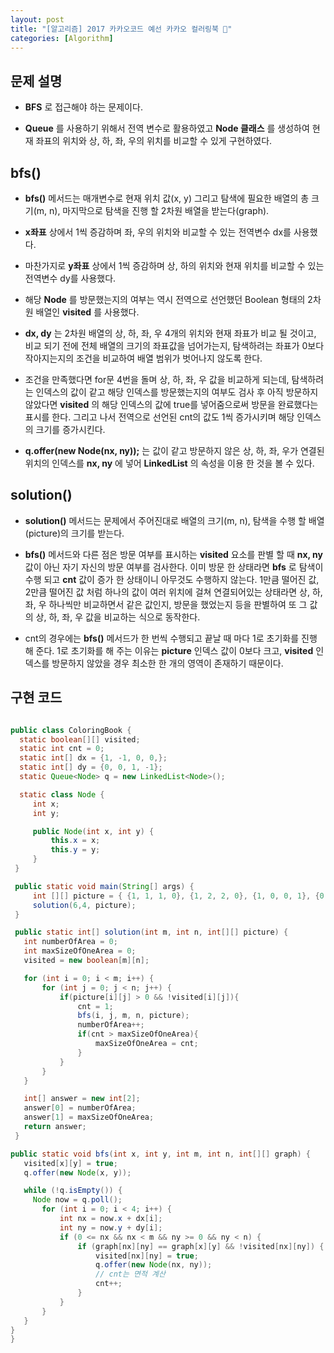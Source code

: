 ```yaml
---
layout: post
title: "[알고리즘] 2017 카카오코드 예선 카카오 컬러링북 📕"
categories: [Algorithm]
---
```


## 문제 설명
 * __BFS__ 로 접근해야 하는 문제이다.

 * __Queue__ 를 사용하기 위해서 전역 변수로 활용하였고 __Node 클래스__ 를 생성하여 현재 좌표의 위치와 상, 하, 좌, 우의 위치를 비교할 수 있게 구현하였다.

## bfs()
 * __bfs()__ 메서드는 매개변수로 현재 위치 값(x, y) 그리고 탐색에 필요한 배열의 총 크기(m, n), 마지막으로 탐색을 진행 할 2차원 배열을 받는다(graph).

 * __x좌표__ 상에서 1씩 증감하며 좌, 우의 위치와 비교할 수 있는 전역변수 dx를 사용했다.

 * 마찬가지로 __y좌표__ 상에서 1씩 증감하며 상, 하의 위치와 현재 위치를 비교할 수 있는 전역변수 dy를 사용했다.

 * 해당 __Node__ 를 방문했는지의 여부는 역시 전역으로 선언했던 Boolean 형태의 2차원 배열인 __visited__ 를 사용했다.

 * __dx, dy__ 는 2차원 배열의 상, 하, 좌, 우 4개의 위치와 현재 좌표가 비교 될 것이고,
 비교 되기 전에 전체 배열의 크기의 좌표값을 넘어가는지, 탐색하려는 좌표가 0보다 작아지는지의 조건을 비교하여 배열 범위가 벗어나지 않도록 한다.

 * 조건을 만족했다면 for문 4번을 돌며 상, 하, 좌, 우 값을 비교하게 되는데, 탐색하려는 인덱스의 값이 같고
 해당 인덱스를 방문했는지의 여부도 검사 후 아직 방문하지 않았다면 __visited__ 의 해당 인덱스의 값에 true를 넣어줌으로써 방문을 완료했다는 표시를 한다.
 그리고 나서 전역으로 선언된 cnt의 값도 1씩 증가시키며 해당 인덱스의 크기를 증가시킨다.

 * __q.offer(new Node(nx, ny));__ 는 값이 같고 방문하지 않은 상, 하, 좌, 우가 연결된 위치의 인덱스를 __nx, ny__ 에 넣어 __LinkedList__ 의 속성을 이용 한 것을 볼 수 있다.

## solution()
 * __solution()__ 메서드는 문제에서 주어진대로 배열의 크기(m, n), 탐색을 수행 할 배열(picture)의 크기를 받는다.

 * __bfs()__ 메서드와 다른 점은 방문 여부를 표시하는 __visited__ 요소를 판별 할 때 __nx, ny__ 값이 아닌 자기 자신의 방문 여부를 검사한다.
 이미 방문 한 상태라면 __bfs__ 로 탐색이 수행 되고 __cnt__ 값이 증가 한 상태이니 아무것도 수행하지 않는다.
 1만큼 떨어진 값, 2만큼 떨어진 값 처럼 하나의 값이 여러 위치에 걸쳐 연결되어있는 상태라면 상, 하, 좌, 우 하나씩만 비교하면서 같은 값인지,
 방문을 했었는지 등을 판별하여 또 그 값의 상, 하, 좌, 우 값을 비교하는 식으로 동작한다.

 * cnt의 경우에는 __bfs()__ 메서드가 한 번씩 수행되고 끝날 때 마다 1로 초기화를 진행 해 준다.
 1로 초기화를 해 주는 이유는 __picture__ 인덱스 값이 0보다 크고, __visited__ 인덱스를 방문하지 않았을 경우 최소한 한 개의 영역이 존재하기 때문이다.


## 구현 코드

 ```java

public class ColoringBook {
   static boolean[][] visited;
   static int cnt = 0;
   static int[] dx = {1, -1, 0, 0,};
   static int[] dy = {0, 0, 1, -1};
   static Queue<Node> q = new LinkedList<Node>();

   static class Node {
      int x;
      int y;

      public Node(int x, int y) {
          this.x = x;
          this.y = y;
      }
  }

  public static void main(String[] args) {
      int [][] picture = { {1, 1, 1, 0}, {1, 2, 2, 0}, {1, 0, 0, 1}, {0, 0, 0, 1}, {0, 0, 0, 3}, {0, 0, 0, 3} };
      solution(6,4, picture);
  }

  public static int[] solution(int m, int n, int[][] picture) {
    int numberOfArea = 0;
    int maxSizeOfOneArea = 0;
    visited = new boolean[m][n];

    for (int i = 0; i < m; i++) {
        for (int j = 0; j < n; j++) {
            if(picture[i][j] > 0 && !visited[i][j]){
                cnt = 1;
                bfs(i, j, m, n, picture);
                numberOfArea++;
                if(cnt > maxSizeOfOneArea){
                    maxSizeOfOneArea = cnt;
                }
            }
        }
    }

    int[] answer = new int[2];
    answer[0] = numberOfArea;
    answer[1] = maxSizeOfOneArea;
    return answer;
  }

 public static void bfs(int x, int y, int m, int n, int[][] graph) {
    visited[x][y] = true;
    q.offer(new Node(x, y));

    while (!q.isEmpty()) {
      Node now = q.poll();
        for (int i = 0; i < 4; i++) {
            int nx = now.x + dx[i];
            int ny = now.y + dy[i];
            if (0 <= nx && nx < m && ny >= 0 && ny < n) {
                if (graph[nx][ny] == graph[x][y] && !visited[nx][ny]) {
                    visited[nx][ny] = true;
                    q.offer(new Node(nx, ny));
                    // cnt는 면적 계산
                    cnt++;
                }
            }
        }
    }
 }
}

 ```
